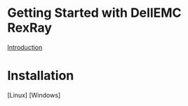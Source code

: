 # Getting Started with DellEMC RexRay

[Introduction](https://github.com/ajeetraina/rexray/concept.md)


# Installation

[Linux]
[Windows]
